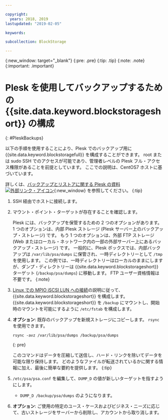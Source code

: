 ```yaml
---

copyright:
  years: 2018, 2019
lastupdated: "2019-02-05"

keywords:

subcollection: BlockStorage

---
```

{:new_window: target="_blank"}
{:pre: .pre}
{:tip: .tip}
{:note: .note}
{:important: .important}

# Plesk を使用してバックアップするための {{site.data.keyword.blockstorageshort}} の構成
{: #PleskBackups}

以下の手順を使用することにより、Plesk でのバックアップ用に {{site.data.keyword.blockstoragefull}} を構成することができます。 root または sudo SSH でのアクセスが可能であり、管理者レベルの Plesk フル・アクセス権限があることを前提としています。 ここでの説明は、CentOS7 ホストに基づいています。

詳しくは、[バックアップとリストアに関する Plesk の資料 ![外部リンク・アイコン](../../icons/launch-glyph.svg "外部リンク・アイコン")](https://docs.plesk.com/en-US/12.5/administrator-guide/backing-up-and-restoration.59256/){:new_window} を参照してください。
{:tip}

1. SSH 経由でホストに接続します。
2. マウント・ポイント・ターゲットが存在することを確認します。

   Plesk には、バックアップを保管するための 2 つのオプションがあります。 1 つのオプションは、内部 Plesk ストレージ (Plesk サーバー上のバックアップ・ストレージ) です。 もう 1 つのオプションは、外部 FTP ストレージ (Web またはローカル・ネットワーク内の一部の外部サーバー上にあるバックアップ・ストレージ) です。 一般的に、Plesk ボックスでは、内部バックアップは `/var/lib/psa/dumps` に保管され、一時ディレクトリーとして `/tmp` を使用します。 この例では、一時ディレクトリーはローカルのままにしますが、ダンプ・ディレクトリーは {{site.data.keyword.blockstorageshort}} ターゲット (`/backup/psa/dumps`) に移動します。 FTP ユーザー資格情報は不要です。
   {:note}   
3. [Linux での MPIO iSCSI LUN への接続](accessing_block_storage_linux.html)の説明に従って、{{site.data.keyword.blockstorageshort}} を構成します。 {{site.data.keyword.blockstorageshort}} を `/backup` にマウントし、開始時のマウントを可能にするように `/etc/fstab` を構成します。
4. **オプション**: 既存のバックアップを新規ストレージにコピーします。 `rsync` を使用できます。
   ```
   rsync -avz /var/lib/psa/dumps /backup/psa/dumps
   ```
   {: pre}

    このコマンドはデータを圧縮して送信し、ハード・リンクを除いてデータを可能な限り保持します。 どのようなファイルが転送されているかに関する情報に加え、最後に簡単な要約を提供します。
    {:tip}    
5. `/etc/psa/psa.conf` を編集して、`DUMP_D` の値が新しいターゲットを指すようにします。
    - `DUMP_D /backup/psa/dumps` のようになります。
6. **オプション**: ご使用の特定のユース・ケースおよびビジネス・ニーズに応じて、古いストレージをサーバーから削除し、アカウントから取り消します。
